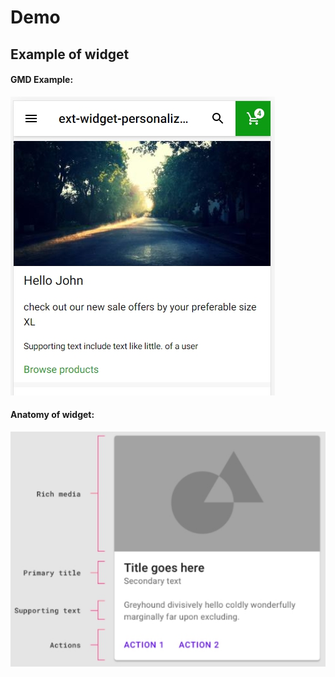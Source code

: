 # Demo

## Example of widget

#### GMD Example:
![GMD Home Page](Gmd.jpg)

#### Anatomy of widget:
![Widget Anatomy](anatomy.jpg)
